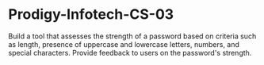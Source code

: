 # Prodigy-Infotech-CS-03
Build a tool that assesses the strength of a password based on criteria such as length, presence of uppercase and lowercase letters, numbers, and special characters. Provide feedback to users on the password's strength.
